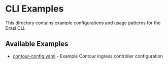 # CLI Examples

This directory contains example configurations and usage patterns for the Drasi CLI.

## Available Examples

- [contour-config.yaml](contour-config.yaml) - Example Contour ingress controller configuration